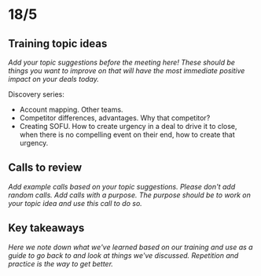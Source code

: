# 18/5

## Training topic ideas

_Add your topic suggestions before the meeting here! These should be things you want to improve on that will have the most immediate positive impact on your deals today._&#x20;

Discovery series:

* Account mapping. Other teams.
* Competitor differences, advantages. Why that competitor?
* Creating SOFU. How to create urgency in a deal to drive it to close, when there is no compelling event on their end, how to create that urgency.&#x20;

## Calls to review

_Add example calls based on your topic suggestions. Please don't add random calls. Add calls with a purpose. The purpose should be to work on your topic idea and use this call to do so._

## Key takeaways

_Here we note down what we've learned based on our training and use as a guide to go back to and look at things we've discussed. Repetition and practice is the way to get better._
